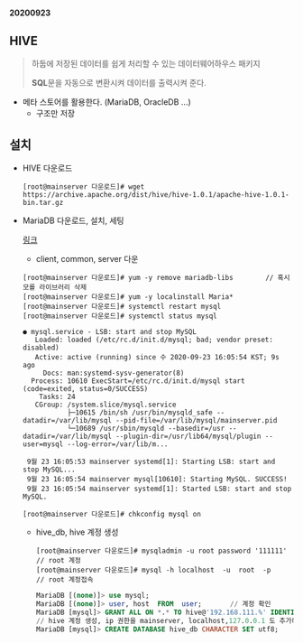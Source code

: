 #### 20200923

## HIVE

> 하둡에 저장된 데이터를 쉽게 처리할 수 있는 데이터웨어하우스 패키지
>
> **SQL**문을 자동으로 변환시켜 데이터를 출력시켜 준다.

* 메타 스토어를 활용한다. (MariaDB, OracleDB ...)
  * 구조만 저장



## 설치

* HIVE 다운로드

  ```
  [root@mainserver 다운로드]# wget https://archive.apache.org/dist/hive/hive-1.0.1/apache-hive-1.0.1-bin.tar.gz
  ```

* MariaDB 다운로드, 설치, 세팅

  [링크](https://downloads.mariadb.com/MariaDB/mariadb-10.0.15/yum/centos7-amd64/rpms/)

  * client, common, server 다운

  ```
  [root@mainserver 다운로드]# yum -y remove mariadb-libs		// 혹시 모를 라이브러리 삭제
  [root@mainserver 다운로드]# yum -y localinstall Maria*
  [root@mainserver 다운로드]# systemctl restart mysql
  [root@mainserver 다운로드]# systemctl status mysql
  
  ● mysql.service - LSB: start and stop MySQL
     Loaded: loaded (/etc/rc.d/init.d/mysql; bad; vendor preset: disabled)
     Active: active (running) since 수 2020-09-23 16:05:54 KST; 9s ago
       Docs: man:systemd-sysv-generator(8)
    Process: 10610 ExecStart=/etc/rc.d/init.d/mysql start (code=exited, status=0/SUCCESS)
      Tasks: 24
     CGroup: /system.slice/mysql.service
             ├─10615 /bin/sh /usr/bin/mysqld_safe --datadir=/var/lib/mysql --pid-file=/var/lib/mysql/mainserver.pid
             └─10689 /usr/sbin/mysqld --basedir=/usr --datadir=/var/lib/mysql --plugin-dir=/usr/lib64/mysql/plugin --user=mysql --log-error=/var/lib/m...
  
   9월 23 16:05:53 mainserver systemd[1]: Starting LSB: start and stop MySQL...
   9월 23 16:05:54 mainserver mysql[10610]: Starting MySQL. SUCCESS!
   9월 23 16:05:54 mainserver systemd[1]: Started LSB: start and stop MySQL.
  
  [root@mainserver 다운로드]# chkconfig mysql on
  ```

  * hive_db, hive 계정 생성

    ```
    [root@mainserver 다운로드]# mysqladmin -u root password '111111'	// root 계정
    [root@mainserver 다운로드]# mysql -h localhost  -u  root  -p		// root 계정접속
    ```

    ```sql
    MariaDB [(none)]> use mysql;
    MariaDB [(none)]> user, host  FROM  user;		// 계정 확인
    MariaDB [mysql]> GRANT ALL ON *.* TO hive@'192.168.111.%' IDENTIFIED BY '111111';
    // hive 계정 생성, ip 권한을 mainserver, localhost,127.0.0.1 도 추가해준다.
    MariaDB [mysql]> CREATE DATABASE hive_db CHARACTER SET utf8;	// hive_db 생성
    ```

    

    